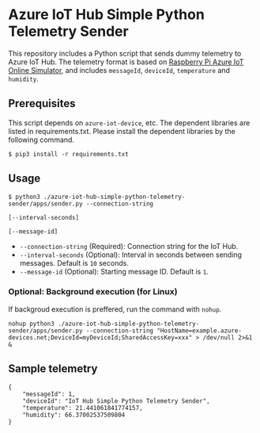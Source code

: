 # Azure IoT Hub Simple Python Telemetry Sender
This repository includes a Python script that sends dummy telemetry to Azure IoT Hub. The telemetry format is based on [Raspberry Pi Azure IoT Online Simulator](https://azure-samples.github.io/raspberry-pi-web-simulator/), and includes `messageId`, `deviceId`, `temperature` and `humidity`.

## Prerequisites
This script depends on `azure-iot-device`, etc. The dependent libraries are listed in requirements.txt. Please install the dependent libraries by the following command.

```
$ pip3 install -r requirements.txt
```

## Usage
```
$ python3 ./azure-iot-hub-simple-python-telemetry-sender/apps/sender.py --connection-string
                                                                        [--interval-seconds]
                                                                        [--message-id]
```

- `--connection-string` (Required): Connection string for the IoT Hub.
- `--interval-seconds` (Optional): Interval in seconds between sending messages. Default is `10` seconds.
- `--message-id` (Optional): Starting message ID. Default is `1`.

### Optional: Background execution (for Linux)
If backgroud execution is preffered, run the command with `nohup`.

```
nohup python3 ./azure-iot-hub-simple-python-telemetry-sender/apps/sender.py --connection-string "HostName=example.azure-devices.net;DeviceId=myDeviceId;SharedAccessKey=xxx" > /dev/null 2>&1 &
```

## Sample telemetry
```
{
    "messageId": 1,
    "deviceId": "IoT Hub Simple Python Telemetry Sender",
    "temperature": 21.441061841774157,
    "humidity": 66.37002537509804
}
```
